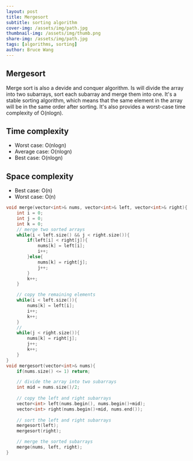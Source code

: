 ```yaml
---
layout: post
title: Mergesort
subtitle: sorting algorithm
cover-img: /assets/img/path.jpg
thumbnail-img: /assets/img/thumb.png
share-img: /assets/img/path.jpg
tags: [algorithms, sorting]
author: Bruce Wang
---
```


## Mergesort
Merge sort is also a devide and conquer algorithm. Is will divide the array into two subarrays, sort each subarray and merge them into one. It's a stable sorting algorithm, which means that the same element in the array will be in the same order after sorting. It's also provides a worst-case time complexity of O(nlogn).

## Time complexity
- Worst case: O(nlogn)
- Average case: O(nlogn)
- Best case: O(nlogn)

## Space complexity
- Best case: O(n)
- Worst case: O(n)

```c++
void merge(vector<int>& nums, vector<int>& left, vector<int>& right){
    int i = 0;
    int j = 0;
    int k = 0;
    // merge two sorted arrays
    while(i < left.size() && j < right.size()){
        if(left[i] < right[j]){
            nums[k] = left[i];
            i++;
        }else{
            nums[k] = right[j];
            j++;
        }
        k++;
    }

    // copy the remaining elements
    while(i < left.size()){
        nums[k] = left[i];
        i++;
        k++;
    }
    // 
    while(j < right.size()){
        nums[k] = right[j];
        j++;
        k++;
    }
}
void mergesort(vector<int>& nums){
    if(nums.size() <= 1) return;

    // divide the array into two subarrays
    int mid = nums.size()/2;
    
    // copy the left and right subarrays
    vector<int> left(nums.begin(), nums.begin()+mid);
    vector<int> right(nums.begin()+mid, nums.end());
    
    // sort the left and right subarrays
    mergesort(left);
    mergesort(right);

    // merge the sorted subarrays
    merge(nums, left, right);
}
